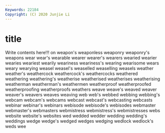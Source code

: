 ```yaml
---
Keywords: 22184
Copyright: (C) 2020 Junjie Li
---
```


# title

Write contents here!!!
on 
weapon's 
weaponless 
weaponry 
weaponry's 
weapons 
wear 
wear's 
wearable 
wearer
wearer's 
wearers 
wearied 
wearier 
wearies 
weariest 
wearily 
weariness 
weariness's 
wearing
wearisome 
wears 
weary 
wearying 
weasel 
weasel's 
weaselled 
weaselling 
weasels 
weather
weather's 
weathercock 
weathercock's 
weathercocks 
weathered 
weathering 
weathering's 
weatherise 
weatherised 
weatherises
weatherising 
weatherman 
weatherman's 
weathermen 
weatherproof 
weatherproofed 
weatherproofing 
weatherproofs 
weathers 
weave
weave's 
weaved 
weaver 
weaver's 
weavers 
weaves 
weaving 
web 
web's 
webbed
webbing 
webbing's 
webcam 
webcam's 
webcams 
webcast 
webcast's 
webcasting 
webcasts 
webinar
webinar's 
webinars 
webisode 
webisode's 
webisodes 
webmaster 
webmaster's 
webmasters 
webmistress 
webmistress's
webmistresses 
webs 
website 
website's 
websites 
wed 
wedded 
wedder 
wedding 
wedding's
weddings 
wedge 
wedge's 
wedged 
wedges 
wedging 
wedlock 
wedlock's 
weds 
wee
